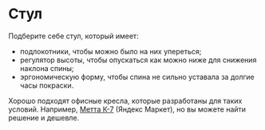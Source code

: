 # Стул

Подберите себе стул, который имеет:

* подлокотники, чтобы можно было на них упереться;
* регулятор высоты, чтобы опускаться как можно ниже для снижения наклона спины;
* эргономическую форму, чтобы спина не сильно уставала за долгие часы покраски.

Хорошо подходят офисные кресла, которые разработаны для таких условий. Например, [Метта К-7](https://market.yandex.ru/product--komplekt-7-ch-priamougolnoe-sechenie/1655955352?sku=101715755806&uniqueId=1042681&do-waremd5=pw2Sj_PHPADDyFAtVBmN-A) (Яндекс Маркет), но вы можете найти решение и дешевле.